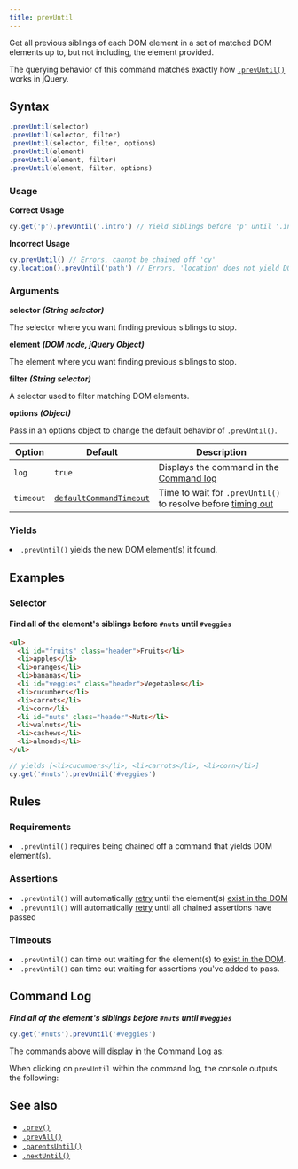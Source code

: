 ```yaml
---
title: prevUntil
---
```


Get all previous siblings of each DOM element in a set of matched DOM elements up to, but not including, the element provided.

<Alert type="info">

The querying behavior of this command matches exactly how [`.prevUntil()`](http://api.jquery.com/prevUntil) works in jQuery.

</Alert>

## Syntax

```javascript
.prevUntil(selector)
.prevUntil(selector, filter)
.prevUntil(selector, filter, options)
.prevUntil(element)
.prevUntil(element, filter)
.prevUntil(element, filter, options)
```

### Usage

**<Icon name="check-circle" color="green"></Icon> Correct Usage**

```javascript
cy.get('p').prevUntil('.intro') // Yield siblings before 'p' until '.intro'
```

**<Icon name="exclamation-triangle" color="red"></Icon> Incorrect Usage**

```javascript
cy.prevUntil() // Errors, cannot be chained off 'cy'
cy.location().prevUntil('path') // Errors, 'location' does not yield DOM element
```

### Arguments

**<Icon name="angle-right"></Icon> selector** **_(String selector)_**

The selector where you want finding previous siblings to stop.

**<Icon name="angle-right"></Icon> element** **_(DOM node, jQuery Object)_**

The element where you want finding previous siblings to stop.

**<Icon name="angle-right"></Icon> filter** **_(String selector)_**

A selector used to filter matching DOM elements.

**<Icon name="angle-right"></Icon> options** **_(Object)_**

Pass in an options object to change the default behavior of `.prevUntil()`.

| Option    | Default                                                              | Description                                                                              |
| --------- | -------------------------------------------------------------------- | ---------------------------------------------------------------------------------------- |
| `log`     | `true`                                                               | Displays the command in the [Command log](/guides/core-concepts/test-runner#Command-Log) |
| `timeout` | [`defaultCommandTimeout`](/guides/references/configuration#Timeouts) | Time to wait for `.prevUntil()` to resolve before [timing out](#Timeouts)                |

### Yields [<Icon name="question-circle"/>](introduction-to-cypress#Subject-Management)

<List><li>`.prevUntil()` yields the new DOM element(s) it found.</li></List>

## Examples

### Selector

#### Find all of the element's siblings before `#nuts` until `#veggies`

```html
<ul>
  <li id="fruits" class="header">Fruits</li>
  <li>apples</li>
  <li>oranges</li>
  <li>bananas</li>
  <li id="veggies" class="header">Vegetables</li>
  <li>cucumbers</li>
  <li>carrots</li>
  <li>corn</li>
  <li id="nuts" class="header">Nuts</li>
  <li>walnuts</li>
  <li>cashews</li>
  <li>almonds</li>
</ul>
```

```javascript
// yields [<li>cucumbers</li>, <li>carrots</li>, <li>corn</li>]
cy.get('#nuts').prevUntil('#veggies')
```

## Rules

### Requirements [<Icon name="question-circle"/>](introduction-to-cypress#Chains-of-Commands)

<List><li>`.prevUntil()` requires being chained off a command that yields DOM element(s).</li></List>

### Assertions [<Icon name="question-circle"/>](introduction-to-cypress#Assertions)

<List><li>`.prevUntil()` will automatically [retry](/guides/core-concepts/retry-ability) until the element(s) [exist in the DOM](/guides/core-concepts/introduction-to-cypress#Default-Assertions)</li><li>`.prevUntil()` will automatically [retry](/guides/core-concepts/retry-ability) until all chained assertions have passed</li></List>

### Timeouts [<Icon name="question-circle"/>](introduction-to-cypress#Timeouts)

<List><li>`.prevUntil()` can time out waiting for the element(s) to [exist in the DOM](/guides/core-concepts/introduction-to-cypress#Default-Assertions).</li><li>`.prevUntil()` can time out waiting for assertions you've added to pass.</li></List>

## Command Log

**_Find all of the element's siblings before `#nuts` until `#veggies`_**

```javascript
cy.get('#nuts').prevUntil('#veggies')
```

The commands above will display in the Command Log as:

<DocsImage src="/img/api/prevuntil/prev-until-finding-elements-in-command-log.png" alt="Command Log prevUntil" ></DocsImage>

When clicking on `prevUntil` within the command log, the console outputs the following:

<DocsImage src="/img/api/prevuntil/console-log-previous-elements-until-defined-el.png" alt="Console Log prevUntil" ></DocsImage>

## See also

- [`.prev()`](/api/commands/prev)
- [`.prevAll()`](/api/commands/prevall)
- [`.parentsUntil()`](/api/commands/parentsuntil)
- [`.nextUntil()`](/api/commands/nextuntil)
